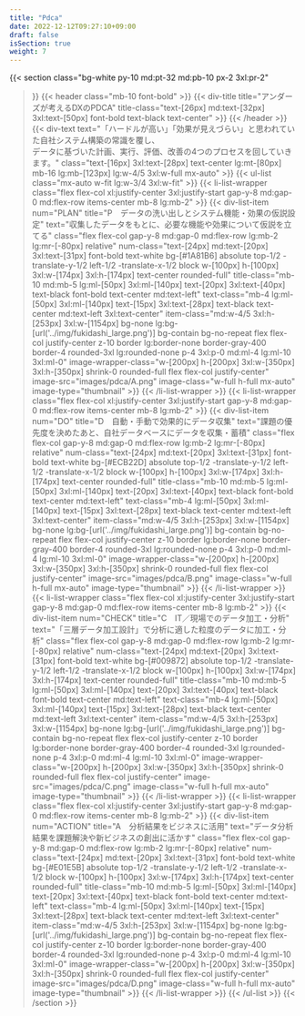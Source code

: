 ```yaml
---
title: "Pdca"
date: 2022-12-12T09:27:10+09:00
draft: false
isSection: true
weight: 7
---
```


{{< section
    class="bg-white py-10 md:pt-32 md:pb-10 px-2  3xl:pr-2"
>}}
    {{< header
        class="mb-10 font-bold"
    >}}
        {{< div-title
            title="アンダーズが考えるDXのPDCA"
            title-class="text-[26px] md:text-[32px] 3xl:text-[50px] font-bold text-black text-center"
        >}}
    {{< /header >}}
    {{< div-text
        text="「ハードルが高い」「効果が見えづらい」と思われていた自社システム構築の常識を覆し、<br class='hidden 3xl:block'>データに基づいた計画、実行、評価、改善の4つのプロセスを回していきます。"
        class="text-[16px] 3xl:text-[28px] text-center lg:mt-[80px] mb-16 lg:mb-[123px] lg:w-4/5 3xl:w-full mx-auto"
    >}}
    {{< ul-list
        class="mx-auto w-fit lg:w-3/4 3xl:w-fit"
    >}}
        {{< li-list-wrapper
            class="flex flex-col xl:justify-center 3xl:justify-start gap-y-8 md:gap-0 md:flex-row items-center mb-8 lg:mb-2"
        >}}
            {{< div-list-item
                num="PLAN"
                title="P　データの洗い出しとシステム機能・効果の仮説設定"
                text="収集したデータをもとに、必要な機能や効果について仮説を立てる"
                class="flex flex-col gap-y-8 md:gap-0 md:flex-row lg:mb-2 lg:mr-[-80px] relative"
                num-class="text-[24px] md:text-[20px] 3xl:text-[31px] font-bold text-white bg-[#1A81B6] absolute top-1/2 -translate-y-1/2 left-1/2 -translate-x-1/2 block w-[100px] h-[100px] 3xl:w-[174px] 3xl:h-[174px] text-center rounded-full"
                title-class="mb-10 md:mb-5 lg:ml-[50px] 3xl:ml-[140px] text-[20px] 3xl:text-[40px] text-black font-bold text-center md:text-left"
                text-class="mb-4 lg:ml-[50px] 3xl:ml-[140px] text-[15px] 3xl:text-[28px] text-black text-center md:text-left 3xl:text-center"
                item-class="md:w-4/5 3xl:h-[253px] 3xl:w-[1154px] bg-none lg:bg-[url('../img/fukidashi_large.png')] bg-contain bg-no-repeat flex flex-col justify-center z-10 border lg:border-none border-gray-400 border-4 rounded-3xl lg:rounded-none p-4 3xl:p-0 md:ml-4 lg:ml-10 3xl:ml-0"
                image-wrapper-class="w-[200px] h-[200px] 3xl:w-[350px] 3xl:h-[350px] shrink-0 rounded-full flex flex-col justify-center"
                image-src="images/pdca/A.png"
                image-class="w-full h-full mx-auto"
                image-type="thumbnail"
            >}}
        {{< /li-list-wrapper >}}
        {{< li-list-wrapper
            class="flex flex-col xl:justify-center 3xl:justify-start gap-y-8 md:gap-0 md:flex-row items-center mb-8 lg:mb-2"
        >}}
            {{< div-list-item
                num="DO"
                title="D　自動・手動で効果的にデータ収集"
                text="課題の優先度を決めたあと、自社データベースにデータを収集・蓄積"
                class="flex flex-col gap-y-8 md:gap-0 md:flex-row lg:mb-2 lg:mr-[-80px] relative"
                num-class="text-[24px] md:text-[20px] 3xl:text-[31px] font-bold text-white bg-[#ECB22D] absolute top-1/2 -translate-y-1/2 left-1/2 -translate-x-1/2 block w-[100px] h-[100px] 3xl:w-[174px] 3xl:h-[174px] text-center rounded-full"
                title-class="mb-10 md:mb-5 lg:ml-[50px] 3xl:ml-[140px] text-[20px] 3xl:text-[40px] text-black font-bold text-center md:text-left"
                text-class="mb-4 lg:ml-[50px] 3xl:ml-[140px] text-[15px] 3xl:text-[28px] text-black text-center md:text-left 3xl:text-center"
                item-class="md:w-4/5 3xl:h-[253px] 3xl:w-[1154px] bg-none lg:bg-[url('../img/fukidashi_large.png')] bg-contain bg-no-repeat flex flex-col justify-center z-10 border lg:border-none border-gray-400 border-4 rounded-3xl lg:rounded-none p-4 3xl:p-0 md:ml-4 lg:ml-10 3xl:ml-0"
                image-wrapper-class="w-[200px] h-[200px] 3xl:w-[350px] 3xl:h-[350px] shrink-0 rounded-full flex flex-col justify-center"
                image-src="images/pdca/B.png"
                image-class="w-full h-full mx-auto"
                image-type="thumbnail"
            >}}
        {{< /li-list-wrapper >}}
        {{< li-list-wrapper
            class="flex flex-col xl:justify-center 3xl:justify-start gap-y-8 md:gap-0 md:flex-row items-center mb-8 lg:mb-2"
        >}}
            {{< div-list-item
                num="CHECK"
                title="C　IT／現場でのデータ加工・分析"
                text="「三層データ加工設計」で分析に適した粒度のデータに加工・分析"
                class="flex flex-col gap-y-8 md:gap-0 md:flex-row lg:mb-2 lg:mr-[-80px] relative"
                num-class="text-[24px] md:text-[20px] 3xl:text-[31px] font-bold text-white bg-[#009872] absolute top-1/2 -translate-y-1/2 left-1/2 -translate-x-1/2 block w-[100px] h-[100px] 3xl:w-[174px] 3xl:h-[174px] text-center rounded-full"
                title-class="mb-10 md:mb-5 lg:ml-[50px] 3xl:ml-[140px] text-[20px] 3xl:text-[40px] text-black font-bold text-center md:text-left"
                text-class="mb-4 lg:ml-[50px] 3xl:ml-[140px] text-[15px] 3xl:text-[28px] text-black text-center md:text-left 3xl:text-center"
                item-class="md:w-4/5 3xl:h-[253px] 3xl:w-[1154px] bg-none lg:bg-[url('../img/fukidashi_large.png')] bg-contain bg-no-repeat flex flex-col justify-center z-10 border lg:border-none border-gray-400 border-4 rounded-3xl lg:rounded-none p-4 3xl:p-0 md:ml-4 lg:ml-10 3xl:ml-0"
                image-wrapper-class="w-[200px] h-[200px] 3xl:w-[350px] 3xl:h-[350px] shrink-0 rounded-full flex flex-col justify-center"
                image-src="images/pdca/C.png"
                image-class="w-full h-full mx-auto"
                image-type="thumbnail"
            >}}
        {{< /li-list-wrapper >}}
        {{< li-list-wrapper
            class="flex flex-col xl:justify-center 3xl:justify-start gap-y-8 md:gap-0 md:flex-row items-center mb-8 lg:mb-2"
        >}}
            {{< div-list-item
                num="ACTION"
                title="A　分析結果をビジネスに活用"
                text="データ分析結果を課題解決や新ビジネスの創出に活かす"
                class="flex flex-col gap-y-8 md:gap-0 md:flex-row lg:mb-2 lg:mr-[-80px] relative"
                num-class="text-[24px] md:text-[20px] 3xl:text-[31px] font-bold text-white bg-[#E01E5B] absolute top-1/2 -translate-y-1/2 left-1/2 -translate-x-1/2 block w-[100px] h-[100px] 3xl:w-[174px] 3xl:h-[174px] text-center rounded-full"
                title-class="mb-10 md:mb-5 lg:ml-[50px] 3xl:ml-[140px] text-[20px] 3xl:text-[40px] text-black font-bold text-center md:text-left"
                text-class="mb-4 lg:ml-[50px] 3xl:ml-[140px] text-[15px] 3xl:text-[28px] text-black text-center md:text-left 3xl:text-center"
                item-class="md:w-4/5 3xl:h-[253px] 3xl:w-[1154px] bg-none lg:bg-[url('../img/fukidashi_large.png')] bg-contain bg-no-repeat flex flex-col justify-center z-10 border lg:border-none border-gray-400 border-4 rounded-3xl lg:rounded-none p-4 3xl:p-0 md:ml-4 lg:ml-10 3xl:ml-0"
                image-wrapper-class="w-[200px] h-[200px] 3xl:w-[350px] 3xl:h-[350px] shrink-0 rounded-full flex flex-col justify-center"
                image-src="images/pdca/D.png"
                image-class="w-full h-full mx-auto"
                image-type="thumbnail"
            >}}
        {{< /li-list-wrapper >}}
    {{< /ul-list >}}
{{< /section >}}
